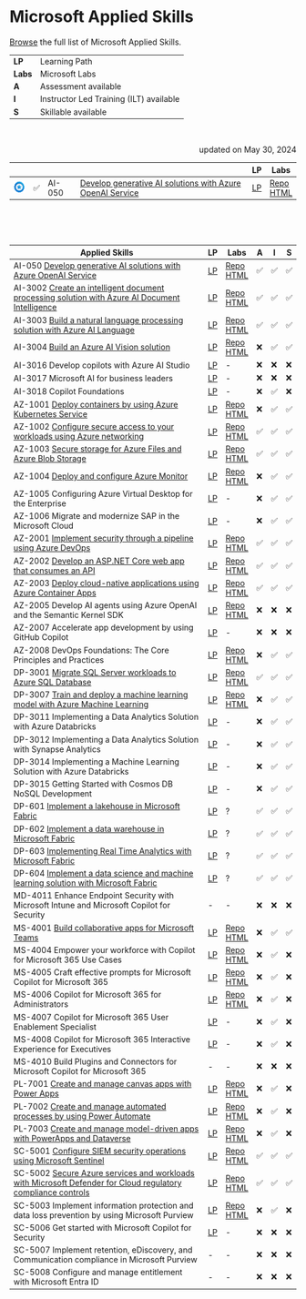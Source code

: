 # Microsoft Applied Skills


[Browse](https://learn.microsoft.com/en-us/credentials/browse/?credential_types=applied%20skills) the full list of Microsoft Applied Skills.
<br>


|   |   |
| - | - |
| **LP**   | Learning Path |
| **Labs** | Microsoft Labs |
| **A**    | Assessment available |
| **I**    | Instructor Led Training (ILT) available |
| **S**    | Skillable available |

<br>
<p align="right">updated on May 30, 2024</p>


|                                      |   |         |                                                                       | LP            | Labs                                     |
| ------------------------------------ | - | ------- | --------------------------------------------------------------------- | ------------- |------------------------------------------|
| <img src="media/apl.png" width="30"> | ✅ | AI-050  | [Develop generative AI solutions with Azure OpenAI Service][050 APL] | [LP][050 LP]  | [Repo][050 Repo]  <br> [HTML][050 HTML]  |

<br>
<br>
<br>

| Applied Skills                                                                                                                | LP            | Labs                                     |A|I|S|
| ----------------------------------------------------------------------------------------------------------------------------- | ------------- |------------------------------------------|-|-|-|
| AI-050  [Develop generative AI solutions with Azure OpenAI Service][050 APL]                                                  | [LP][050 LP]  | [Repo][050 Repo]  <br> [HTML][050 HTML]  |✅|✅|✅|
| AI-3002 [Create an intelligent document processing solution with Azure AI Document Intelligence][3002 APL]                    | [LP][3002 LP] | [Repo][3002 Repo] <br> [HTML][3002 HTML] |✅|✅|✅|
| AI-3003 [Build a natural language processing solution with Azure AI Language][3003 APL]                                       | [LP][3003 LP] | [Repo][3003 Repo] <br> [HTML][3003 HTML] |✅|✅|✅|
| AI-3004 [Build an Azure AI Vision solution][3004 APL]                                                                         | [LP][3004 LP] | [Repo][3004 Repo] <br> [HTML][3004 HTML] |❌|✅|✅|
| AI-3016 Develop copilots with Azure AI Studio                                                                                 | [LP][3016 LP] | -                                        |❌|❌|❌|
| AI-3017 Microsoft AI for business leaders                                                                                     | [LP][3017 LP] | -                                        |❌|❌|❌|
| AI-3018 Copilot Foundations                                                                                                   | [LP][3018 LP] | -                                        |❌|✅|❌|
| AZ-1001 [Deploy containers by using Azure Kubernetes Service][1001 APL]                                                       | [LP][1001 LP] | [Repo][1001 Repo] <br> [HTML][1001 HTML] |❌|✅|✅|
| AZ-1002 [Configure secure access to your workloads using Azure networking][1002 APL]                                          | [LP][1002 LP] | [Repo][1002 Repo] <br> [HTML][1002 HTML] |✅|✅|✅|
| AZ-1003 [Secure storage for Azure Files and Azure Blob Storage][1003 APL]                                                     | [LP][1003 LP] | [Repo][1003 Repo] <br> [HTML][1003 HTML] |✅|✅|✅|
| AZ-1004 [Deploy and configure Azure Monitor][1004 APL]                                                                        | [LP][1004 LP] | [Repo][1004 Repo] <br> [HTML][1004 HTML] |❌|✅|✅|
| AZ-1005 Configuring Azure Virtual Desktop for the Enterprise                                                                  | [LP][1005 LP] | -                                        |❌|✅|✅|
| AZ-1006 Migrate and modernize SAP in the Microsoft Cloud                                                                      | [LP][1006 LP] | -                                        |❌|✅|✅|
| AZ-2001 [Implement security through a pipeline using Azure DevOps][2001 APL]                                                  | [LP][2001 LP] | [Repo][2001 Repo] <br> [HTML][2001 HTML] |✅|✅|✅|
| AZ-2002 [Develop an ASP.NET Core web app that consumes an API][2002 APL]                                                      | [LP][2002 LP] | [Repo][2002 Repo] <br> [HTML][2002 HTML] |✅|✅|✅|
| AZ-2003 [Deploy cloud-native applications using Azure Container Apps][2003 APL]                                               | [LP][2003 LP] | [Repo][2003 Repo] <br> [HTML][2003 HTML] |✅|✅|✅|
| AZ-2005 Develop AI agents using Azure OpenAI and the Semantic Kernel SDK                                                      | [LP][2005 LP] | [Repo][2005 Repo] <br> [HTML][2005 HTML] |❌|❌|❌|
| AZ-2007 Accelerate app development by using GitHub Copilot                                                                    | [LP][2007 LP] | -                                        |❌|❌|❌|
| AZ-2008 DevOps Foundations: The Core Principles and Practices                                                                 | [LP][2008 LP] | [Repo][2008 Repo] <br> [HTML][2008 HTML] |❌|✅|✅|
| DP-3001 [Migrate SQL Server workloads to Azure SQL Database][3001 APL]                                                        | [LP][3001 LP] | [Repo][3001 Repo] <br> [HTML][3001 HTML] |✅|✅|✅|
| DP-3007 [Train and deploy a machine learning model with Azure Machine Learning][3007 APL]                                     | [LP][3007 LP] | [Repo][3007 Repo] <br> [HTML][3007 HTML] |❌|✅|✅|
| DP-3011 Implementing a Data Analytics Solution with Azure Databricks                                                          | [LP][3011 LP] | -                                        |❌|✅|✅|
| DP-3012 Implementing a Data Analytics Solution with Synapse Analytics                                                         | [LP][3012 LP] | -                                        |❌|✅|✅|
| DP-3014 Implementing a Machine Learning Solution with Azure Databricks                                                        | [LP][3014 LP] | -                                        |❌|✅|✅|
| DP-3015 Getting Started with Cosmos DB NoSQL Development                                                                      | [LP][3015 LP] | -                                        |❌|✅|✅|
| DP-601  [Implement a lakehouse in Microsoft Fabric][601 APL]                                                                  | [LP][601 LP]  | ?                                        |✅|✅|✅|
| DP-602  [Implement a data warehouse in Microsoft Fabric][602 APL]                                                             | [LP][602 LP]  | ?                                        |✅|✅|✅|
| DP-603  [Implementing Real Time Analytics with Microsoft Fabric][603 APL]                                                     | [LP][603 LP]  | ?                                        |✅|✅|✅|
| DP-604  [Implement a data science and machine learning solution with Microsoft Fabric][604 APL]                               | [LP][604 LP]  | ?                                        |✅|✅|✅|
| MD-4011 Enhance Endpoint Security with Microsoft Intune and Microsoft Copilot for Security                                    | -             | -                                        |❌|❌|❌|
| MS-4001 [Build collaborative apps for Microsoft Teams][4001 APL]                                                              | [LP][4001 LP] | [Repo][4001 Repo] <br> [HTML][4001 HTML] |❌|✅|✅|
| MS-4004 Empower your workforce with Copilot for Microsoft 365 Use Cases                                                       | [LP][4004 LP] | [Repo][4004 Repo] <br> [HTML][4004 HTML] |❌|✅|❌|
| MS-4005 Craft effective prompts for Microsoft Copilot for Microsoft 365                                                       | [LP][4005 LP] | [Repo][4005 Repo] <br> [HTML][4005 HTML] |❌|✅|❌|
| MS-4006 Copilot for Microsoft 365 for Administrators                                                                          | [LP][4006 LP] | [Repo][4006 Repo] <br> [HTML][4006 HTML] |❌|✅|❌|
| MS-4007 Copilot for Microsoft 365 User Enablement Specialist                                                                  | [LP][4007 LP] | -                                        |❌|✅|❌|
| MS-4008 Copilot for Microsoft 365 Interactive Experience for Executives                                                       | [LP][4008 LP] | -                                        |❌|✅|❌|
| MS-4010 Build Plugins and Connectors for Microsoft Copilot for Microsoft 365                                                  | -             | -                                        |❌|❌|❌|
| PL-7001 [Create and manage canvas apps with Power Apps][7001 APL]                                                             | [LP][7001 LP] | [Repo][7001 Repo] <br> [HTML][7001 HTML] |❌|✅|❌|
| PL-7002 [Create and manage automated processes by using Power Automate][7002 APL]                                             | [LP][7002 LP] | [Repo][7002 Repo] <br> [HTML][7002 HTML] |❌|✅|❌|
| PL-7003 [Create and manage model-driven apps with PowerApps and Dataverse][7003 APL]                                          | [LP][7003 LP] | [Repo][7003 Repo] <br> [HTML][7003 HTML] |❌|✅|❌|
| SC-5001 [Configure SIEM security operations using Microsoft Sentinel][5001 APL]                                               | [LP][5001 LP] | [Repo][5001 Repo] <br> [HTML][5001 HTML] |✅|✅|✅|
| SC-5002 [Secure Azure services and workloads with Microsoft Defender for Cloud regulatory compliance controls][5002 APL]      | [LP][5002 LP] | [Repo][5002 Repo] <br> [HTML][5002 HTML] |✅|✅|✅|
| SC-5003 Implement information protection and data loss prevention by using Microsoft Purview                                  | [LP][5003 LP] | [Repo][5003 Repo] <br> [HTML][5003 HTML] |❌|✅|❌|
| SC-5006 Get started with Microsoft Copilot for Security                                                                       | [LP][5006 LP] | -                                        |❌|❌|❌|
| SC-5007 Implement retention, eDiscovery, and Communication compliance in Microsoft Purview                                    | -             | -                                        |❌|❌|❌|
| SC-5008 Configure and manage entitlement with Microsoft Entra ID                                                              | -             | -                                        |❌|❌|❌|



[050 APL]:  https://learn.microsoft.com/en-us/credentials/applied-skills/develop-generative-ai-solutions-with-azure-openai-service/
[050 LP]:   https://learn.microsoft.com/en-us/training/paths/develop-ai-solutions-azure-openai/
[050 Repo]: https://github.com/MicrosoftLearning/mslearn-openai/tree/main
[050 HTML]: https://microsoftlearning.github.io/mslearn-openai/

[1001 APL]:  https://learn.microsoft.com/en-us/credentials/applied-skills/deploy-containers-by-using-azure-kubernetes-service/
[1001 LP]:   https://learn.microsoft.com/en-us/training/paths/deploy-manage-containers-azure-kubernetes-service/
[1001 Repo]: https://github.com/MicrosoftLearning/deploy-and-manage-containers-with-azure-kubernetes-service
[1001 HTML]: https://github.com/MicrosoftLearning/deploy-and-manage-containers-with-azure-kubernetes-service/blob/master/Instructions/Labs/Complete%20Guided%20Exercise-Deploy%20Applications%20to%20AKS.md

[1002 APL]:  https://learn.microsoft.com/en-us/credentials/applied-skills/configure-secure-workloads-use-azure-virtual-networking/
[1002 LP]:   https://learn.microsoft.com/en-us/training/paths/configure-secure-workloads-using-azure-virtual-networking/
[1002 Repo]: https://github.com/MicrosoftLearning/Configure-secure-access-to-workloads-with-Azure-virtual-networking-services
[1002 HTML]: https://microsoftlearning.github.io/Configure-secure-access-to-workloads-with-Azure-virtual-networking-services/

[1003 APL]:  https://learn.microsoft.com/en-us/credentials/applied-skills/secure-storage-azure-files-azure-blob-storage/
[1003 LP]:   https://learn.microsoft.com/en-us/training/paths/implement-storage-azure-files-azure-blob-storage/
[1003 Repo]: https://github.com/MicrosoftLearning/Secure-storage-for-Azure-Files-and-Azure-Blob-Storage
[1003 HTML]: https://microsoftlearning.github.io/Secure-storage-for-Azure-Files-and-Azure-Blob-Storage/

[1004 APL]:  https://learn.microsoft.com/en-us/credentials/applied-skills/deploy-and-configure-azure-monitor/
[1004 LP]:   https://learn.microsoft.com/en-us/training/paths/deploy-configure-azure-monitor/
[1004 Repo]: https://github.com/MicrosoftLearning/APL-1004-deploy-configure-azure-monitor
[1004 HTML]: https://microsoftlearning.github.io/APL-1004-deploy-configure-azure-monitor/

[1005 LP]:   https://learn.microsoft.com/en-us/training/courses/az-1005

[1006 LP]:   https://learn.microsoft.com/en-us/training/courses/az-1006

[2001 APL]:  https://learn.microsoft.com/en-us/credentials/applied-skills/implement-security-through-pipeline-using-devops/
[2001 LP]:   https://learn.microsoft.com/en-us/training/paths/implement-security-through-pipeline-using-devops/
[2001 Repo]: https://github.com/MicrosoftLearning/implement-security-through-pipeline-using-devops
[2001 HTML]: https://microsoftlearning.github.io/implement-security-through-pipeline-using-devops/

[2002 APL]:  https://learn.microsoft.com/en-us/credentials/applied-skills/develop-an-aspnet-core-web-app-that-consumes-an-api/
[2002 LP]:   https://learn.microsoft.com/en-us/training/paths/develop-asp-core-api/
[2002 Repo]: https://github.com/MicrosoftLearning/APL-2002-develop-aspnet-core-consumes-api
[2002 HTML]: https://microsoftlearning.github.io/APL-2002-develop-aspnet-core-consumes-api/

[2003 APL]:  https://learn.microsoft.com/en-us/credentials/applied-skills/deploy-cloud-native-apps-using-azure-container-apps/
[2003 LP]:   https://learn.microsoft.com/en-us/training/paths/deploy-cloud-native-applications-to-azure-container-apps/
[2003 Repo]: https://github.com/MicrosoftLearning/az-2003-deploy-cloud-native-applications-using-azure-container-apps
[2003 HTML]: https://microsoftlearning.github.io/az-2003-deploy-cloud-native-applications-using-azure-container-apps/

[2005 APL]:  ./
[2005 LP]:   https://learn.microsoft.com/en-us/training/paths/develop-ai-agents-azure-open-ai-semantic-kernel-sdk/
[2005 Repo]: https://github.com/MicrosoftLearning/AZ-2005-Develop-AI-agents-OpenAI-Semantic-Kernel-SDK
[2005 HTML]: https://github.com/MicrosoftLearning/AZ-2005-Develop-AI-agents-OpenAI-Semantic-Kernel-SDK/tree/master/Instructions/Labs

[2007 LP]:   https://learn.microsoft.com/en-us/training/paths/accelerate-app-development-using-github-copilot/

[2008 APL]:  ./
[2008 LP]:   https://learn.microsoft.com/en-us/training/paths/devops-foundations-core-principles-practices/
[2008 Repo]: https://github.com/MicrosoftLearning/AZ-2008_DevOps_Foundations_Core_Principles_Practices
[2008 HTML]: https://microsoftlearning.github.io/AZ-2008_DevOps_Foundations_Core_Principles_Practices/

[3001 APL]:  https://learn.microsoft.com/en-us/credentials/applied-skills/migrate-sql-workloads-azure-sql-database/
[3001 LP]:   https://learn.microsoft.com/en-us/training/paths/migrate-sql-workloads-azure/
[3001 Repo]: https://github.com/MicrosoftLearning/mslearn-sql-migration
[3001 HTML]: https://microsoftlearning.github.io/mslearn-sql-migration/

[3002 APL]:  https://learn.microsoft.com/en-us/credentials/applied-skills/create-intelligent-document-solution-azure-ai/
[3002 LP]:   https://learn.microsoft.com/en-us/training/paths/extract-data-from-forms-document-intelligence/
[3002 Repo]: https://github.com/MicrosoftLearning/mslearn-ai-document-intelligence
[3002 HTML]: https://microsoftlearning.github.io/mslearn-ai-document-intelligence

[3003 APL]:  https://learn.microsoft.com/en-us/credentials/applied-skills/build-natural-language-solution-azure-ai/
[3003 LP]:   https://learn.microsoft.com/en-us/training/paths/develop-language-solutions-azure-ai/
[3003 Repo]: https://github.com/MicrosoftLearning/mslearn-ai-language
[3003 HTML]: https://microsoftlearning.github.io/mslearn-ai-language

[3004 APL]:  https://learn.microsoft.com/en-us/credentials/applied-skills/build-azure-ai-vision-solution/
[3004 LP]:   https://learn.microsoft.com/en-us/training/paths/create-computer-vision-solutions-azure-ai/
[3004 Repo]: https://github.com/MicrosoftLearning/mslearn-ai-vision
[3004 HTML]: https://microsoftlearning.github.io/mslearn-ai-vision/

[3007 APL]:  https://learn.microsoft.com/en-us/credentials/applied-skills/train-and-deploy-a-machine-learning-model-with-azure-machine-learning/
[3007 LP]:   https://learn.microsoft.com/en-us/training/paths/train-deploy-machine-learning-model/
[3007 Repo]: https://github.com/MicrosoftLearning/mslearn-azure-ml
[3007 HTML]: https://microsoftlearning.github.io/mslearn-azure-ml/Instructions/11-Deploy-online-endpoint.html

[3011 LP]:   https://learn.microsoft.com/en-us/training/paths/data-engineer-azure-databricks/

[3012 LP]:   https://learn.microsoft.com/en-us/training/courses/DP-3012

[3014 LP]:   https://learn.microsoft.com/en-us/training/paths/build-operate-machine-learning-solutions-azure-databricks/

[3015 LP]:   https://learn.microsoft.com/en-us/training/courses/dp-3015

[3016 LP]:   https://learn.microsoft.com/en-us/training/paths/create-custom-copilots-ai-studio/

[3017 LP]:   https://learn.microsoft.com/training/paths/transform-your-business-with-microsoft-ai/

[3018 LP]:   https://learn.microsoft.com/training/paths/copilot-foundations/

[601 APL]:   https://learn.microsoft.com/en-us/credentials/applied-skills/implement-lakehouse-microsoft-fabric/
[601 LP]:    https://learn.microsoft.com/en-us/training/paths/implement-lakehouse-microsoft-fabric/
[601 Repo]:  ./
[601 HTML]:  ./

[602 APL]:   https://learn.microsoft.com/en-us/credentials/applied-skills/work-with-data-warehouses-using-microsoft-fabric/
[602 LP]:    https://learn.microsoft.com/en-us/training/paths/work-with-data-warehouses-using-microsoft-fabric/
[602 Repo]:  ./
[602 HTML]:  ./

[603 APL]:   https://learn.microsoft.com/en-us/credentials/applied-skills/implement-a-real-time-intelligence-solution-with-microsoft-fabric/
[603 LP]:    https://learn.microsoft.com/en-us/training/paths/explore-real-time-analytics-microsoft-fabric/
[603 Repo]:  ./
[603 HTML]:  ./

[604 APL]:   https://learn.microsoft.com/en-us/credentials/applied-skills/implement-a-data-science-and-machine-learning-solution-with-microsoft-fabric/
[604 LP]:    https://learn.microsoft.com/en-us/training/paths/implement-data-science-machine-learning-fabric/
[604 Repo]:  ./
[604 HTML]:  ./

[4001 APL]:  https://learn.microsoft.com/en-us/credentials/applied-skills/build-collaborative-apps-microsoft-teams/
[4001 LP]:   https://learn.microsoft.com/en-us/training/paths/build-collaborative-apps-microsoft-teams/
[4001 Repo]: https://github.com/MicrosoftLearning/MS-4001-Build-collaborative-apps-for-Microsoft-Teams
[4001 HTML]: https://microsoftlearning.github.io/MS-4001-Build-collaborative-apps-for-Microsoft-Teams/

[4004 APL]:  ./
[4004 LP]:   https://learn.microsoft.com/en-us/training/paths/empower-workforce-copilot-use-cases/
[4004 Repo]: https://github.com/MicrosoftLearning/MS-4004-Empower-workforce-copilot-use-cases
[4004 HTML]: https://github.com/MicrosoftLearning/MS-4004-Empower-workforce-copilot-use-cases/tree/master/Instructions

[4005 APL]:  ./
[4005 LP]:   https://learn.microsoft.com/en-us/training/paths/craft-effective-prompts-copilot-microsoft-365/
[4005 Repo]: https://github.com/MicrosoftLearning/MS-4005-Craft-effective-prompts-for-Microsoft-Copilot-for-Microsoft-365/
[4005 HTML]: https://github.com/MicrosoftLearning/MS-4005-Craft-effective-prompts-for-Microsoft-Copilot-for-Microsoft-365/tree/master/Instructions

[4006 APL]:  ./
[4006 LP]:   https://learn.microsoft.com/en-us/training/courses/ms-4006
[4006 Repo]: https://github.com/MicrosoftLearning/MS-4006-Copilot-for-Microsoft-365-for-Administrators
[4006 HTML]: https://github.com/MicrosoftLearning/MS-4006-Copilot-for-Microsoft-365-for-Administrators/tree/master/Instructions

[4007 APL]:  ./
[4007 LP]:   https://learn.microsoft.com/en-us/training/paths/explore-how-drive-adoption-microsoft-copilot-m365/
[4007 Repo]: ./
[4007 HTML]: ./

[4008 APL]:  ./
[4008 LP]:   https://learn.microsoft.com/en-us/training/paths/microsoft-copilot-for-microsoft-365-executive-challenge/
[4008 Repo]: ./
[4008 HTML]: ./

[5001 APL]:  https://learn.microsoft.com/en-us/credentials/applied-skills/configure-siem-security-operations-using-microsoft-sentinel/
[5001 LP]:   https://learn.microsoft.com/en-us/training/paths/configure-security-information-event-management-operations-using-microsoft-sentinel/
[5001 Repo]: https://github.com/MicrosoftLearning/APL-5001-configure-siem-security-operations-using-microsoft-sentinel
[5001 HTML]: https://microsoftlearning.github.io/APL-5001-configure-siem-security-operations-using-microsoft-sentinel/

[5002 APL]:  https://learn.microsoft.com/en-us/credentials/applied-skills/secure-azure-services-and-workloads-with-microsoft-defender-for-cloud-regulatory-compliance-controls/
[5002 LP]:   https://learn.microsoft.com/en-us/training/paths/secure-azure-services-workloads-defender-cloud/
[5002 Repo]: https://github.com/MicrosoftLearning/Secure-Azure-with-Microsoft-Defender-Cloud-Compliance-Controls
[5002 HTML]: https://microsoftlearning.github.io/Secure-Azure-with-Microsoft-Defender-Cloud-Compliance-Controls/

[5003 APL]:  ./
[5003 LP]:   https://learn.microsoft.com/en-us/training/paths/purview-implement-information-protection-data-loss-prevention/
[5003 Repo]: https://github.com/MicrosoftLearning/SC-5003_Information-protection-and-Data-Loss-Prevention
[5003 HTML]: https://microsoftlearning.github.io/SC-5003_Information-protection-and-Data-Loss-Prevention/

[5006 APL]:  ./
[5006 LP]:   https://learn.microsoft.com/en-us/training/paths/security-copilot-and-ai/
[5006 Repo]: ./
[5006 HTML]: ./

[5008 ALP]:  ./
[5008 LP]:   ./
[5008 Repo]: ./
[5008 HTML]: ./

[7001 APL]:  https://learn.microsoft.com/en-us/credentials/applied-skills/create-manage-canvas-apps-power-apps/
[7001 LP]:   https://learn.microsoft.com/en-us/training/paths/create-manage-canvas-apps-power-apps/
[7001 Repo]: https://github.com/MicrosoftLearning/PL-7001-Create-and-manage-canvas-apps-with-Power-Apps
[7001 HTML]: https://github.com/MicrosoftLearning/PL-7001-Create-and-manage-canvas-apps-with-Power-Apps/tree/master/Instructions

[7002 APL]:  https://learn.microsoft.com/en-us/credentials/applied-skills/create-and-manage-automated-processes-with-power-automate/
[7002 LP]:   https://learn.microsoft.com/en-us/training/paths/create-manage-automated-processes-by-using-power-automate/
[7002 Repo]: https://github.com/MicrosoftLearning/PL-7002-Create-and-Manage-Automated-Processes-by-using-Power-Automate
[7002 HTML]: https://github.com/MicrosoftLearning/PL-7002-Create-and-Manage-Automated-Processes-by-using-Power-Automate/tree/master/Instructions

[7003 APL]:  https://learn.microsoft.com/en-us/credentials/applied-skills/create-and-manage-model-driven-apps-with-power-apps-and-dataverse/   
[7003 LP]:   https://learn.microsoft.com/en-us/training/paths/create-manage-model-driven-apps/   
[7003 Repo]: https://github.com/MicrosoftLearning/PL-7003-Create-and-manage-model-driven-apps-with-Power-Apps-and-Dataverse
[7003 HTML]: https://github.com/MicrosoftLearning/PL-7003-Create-and-manage-model-driven-apps-with-Power-Apps-and-Dataverse/tree/master/Instructions
